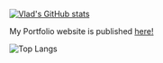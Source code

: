 [![Vlad's GitHub stats](https://github-readme-stats.vercel.app/api?username=VladSydorets&show_icons=true&theme=one_dark_pro&hide_rank=true)](https://github.com/anuraghazra/github-readme-stats)

My Portfolio website is published <a href="https://syncdoth.github.io" target="_blank">here!</a>

![Top Langs](https://github-readme-stats.vercel.app/api/top-langs/?username=VladSydorets&layout=compact&hide_rank=true)
